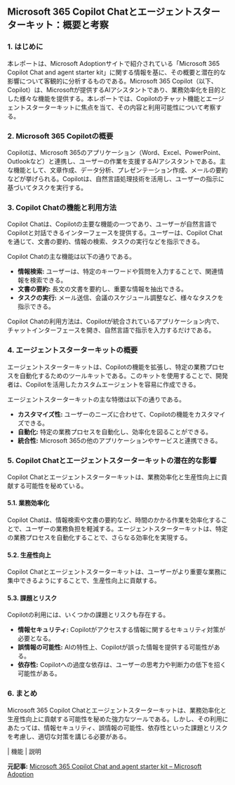 ## Microsoft 365 Copilot Chatとエージェントスターターキット：概要と考察

### 1. はじめに

本レポートは、Microsoft Adoptionサイトで紹介されている「Microsoft 365 Copilot Chat and agent starter kit」に関する情報を基に、その概要と潜在的な影響について客観的に分析するものである。Microsoft 365 Copilot（以下、Copilot）は、Microsoftが提供するAIアシスタントであり、業務効率化を目的とした様々な機能を提供する。本レポートでは、Copilotのチャット機能とエージェントスターターキットに焦点を当て、その内容と利用可能性について考察する。

### 2. Microsoft 365 Copilotの概要

Copilotは、Microsoft 365のアプリケーション（Word、Excel、PowerPoint、Outlookなど）と連携し、ユーザーの作業を支援するAIアシスタントである。主な機能として、文章作成、データ分析、プレゼンテーション作成、メールの要約などが挙げられる。Copilotは、自然言語処理技術を活用し、ユーザーの指示に基づいてタスクを実行する。

### 3. Copilot Chatの機能と利用方法

Copilot Chatは、Copilotの主要な機能の一つであり、ユーザーが自然言語でCopilotと対話できるインターフェースを提供する。ユーザーは、Copilot Chatを通じて、文書の要約、情報の検索、タスクの実行などを指示できる。

Copilot Chatの主な機能は以下の通りである。

* **情報検索:** ユーザーは、特定のキーワードや質問を入力することで、関連情報を検索できる。
* **文書の要約:** 長文の文書を要約し、重要な情報を抽出できる。
* **タスクの実行:** メール送信、会議のスケジュール調整など、様々なタスクを指示できる。

Copilot Chatの利用方法は、Copilotが統合されているアプリケーション内で、チャットインターフェースを開き、自然言語で指示を入力するだけである。

### 4. エージェントスターターキットの概要

エージェントスターターキットは、Copilotの機能を拡張し、特定の業務プロセスを自動化するためのツールキットである。このキットを使用することで、開発者は、Copilotを活用したカスタムエージェントを容易に作成できる。

エージェントスターターキットの主な特徴は以下の通りである。

* **カスタマイズ性:** ユーザーのニーズに合わせて、Copilotの機能をカスタマイズできる。
* **自動化:** 特定の業務プロセスを自動化し、効率化を図ることができる。
* **統合性:** Microsoft 365の他のアプリケーションやサービスと連携できる。

### 5. Copilot Chatとエージェントスターターキットの潜在的な影響

Copilot Chatとエージェントスターターキットは、業務効率化と生産性向上に貢献する可能性を秘めている。

#### 5.1. 業務効率化

Copilot Chatは、情報検索や文書の要約など、時間のかかる作業を効率化することで、ユーザーの業務負担を軽減する。エージェントスターターキットは、特定の業務プロセスを自動化することで、さらなる効率化を実現する。

#### 5.2. 生産性向上

Copilot Chatとエージェントスターターキットは、ユーザーがより重要な業務に集中できるようにすることで、生産性向上に貢献する。

#### 5.3. 課題とリスク

Copilotの利用には、いくつかの課題とリスクも存在する。

* **情報セキュリティ:** Copilotがアクセスする情報に関するセキュリティ対策が必要となる。
* **誤情報の可能性:** AIの特性上、Copilotが誤った情報を提供する可能性がある。
* **依存性:** Copilotへの過度な依存は、ユーザーの思考力や判断力の低下を招く可能性がある。

### 6. まとめ

Microsoft 365 Copilot Chatとエージェントスターターキットは、業務効率化と生産性向上に貢献する可能性を秘めた強力なツールである。しかし、その利用にあたっては、情報セキュリティ、誤情報の可能性、依存性といった課題とリスクを考慮し、適切な対策を講じる必要がある。

| 機能 | 説明 

**元記事:** [Microsoft 365 Copilot Chat and agent starter kit – Microsoft Adoption](https://aka.ms/Copilot/ChatAgentStarterKit)